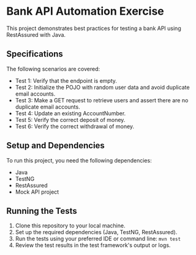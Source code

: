 # Bank API Automation Exercise

This project demonstrates best practices for testing a bank API using RestAssured with Java.

## Specifications

The following scenarios are covered:

- Test 1: Verify that the endpoint is empty.
- Test 2: Initialize the POJO with random user data and avoid duplicate email accounts.
- Test 3: Make a GET request to retrieve users and assert there are no duplicate email accounts.
- Test 4: Update an existing AccountNumber.
- Test 5: Verify the correct deposit of money.
- Test 6: Verify the correct withdrawal of money.

## Setup and Dependencies

To run this project, you need the following dependencies:

- Java
- TestNG
- RestAssured
- Mock API project

## Running the Tests

1. Clone this repository to your local machine.
2. Set up the required dependencies (Java, TestNG, RestAssured).
3. Run the tests using your preferred IDE or command line: ``` mvn test ```
4. Review the test results in the test framework's output or logs.
